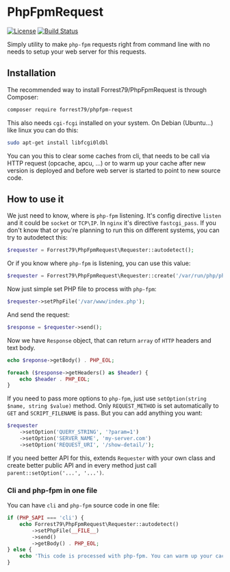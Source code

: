 # PhpFpmRequest

[![License](https://img.shields.io/badge/License-BSD%203--Clause-blue.svg)](https://github.com/forrest79/PhpFpmRequest/blob/master/license.md)
[![Build Status](https://travis-ci.org/forrest79/PhpFpmRequest.svg?branch=master)](https://travis-ci.org/forrest79/PhpFpmRequest)

Simply utility to make `php-fpm` requests right from command line with no needs to setup your web server for this requests.


## Installation

The recommended way to install Forrest79/PhpFpmRequest is through Composer:

```sh
composer require forrest79/phpfpm-request
```

This also needs `cgi-fcgi` installed on your system. On Debian (Ubuntu...) like linux you can do this:

```bash
sudo apt-get install libfcgi0ldbl
```

You can you this to clear some caches from cli, that needs to be call via HTTP request (opcache, apcu, ...) or to warm up your cache after new version is deployed and before web server is started to point to new source code.


## How to use it

We just need to know, where is `php-fpm` listening. It's config directive `listen` and it could be `socket` or `TCP\IP`.
In `nginx` it's directive `fastcgi_pass`. If you don't know that or you're planning to run this on different systems, you can try to autodetect this:

```php
$requester = Forrest79\PhpFpmRequest\Requester::autodetect();
```

Or if you know where `php-fpm` is listening, you can use this value:

```php
$requester = Forrest79\PhpFpmRequest\Requester::create('/var/run/php/php7.2-fpm.sock');
```

Now just simple set PHP file to process with `php-fpm`:

```php
$requester->setPhpFile('/var/www/index.php');
```

And send the request:

```php
$response = $requester->send();
```

Now we have `Response` object, that can return `array` of `HTTP` headers and text body.

```php
echo $reponse->getBody() . PHP_EOL;

foreach ($response->getHeaders() as $header) {
    echo $header . PHP_EOL;
}
```

If you need to pass more options to `php-fpm`, just use `setOption(string $name, string $value)` method. Only `REQUEST_METHOD` is set automatically to `GET` and `SCRIPT_FILENAME` is pass. But you can add anything you want:

```php
$requester
    ->setOption('QUERY_STRING', '?param=1')
    ->setOption('SERVER_NAME', 'my-server.com')
    ->setOption('REQUEST_URI', '/show-detail/');
```

If you need better API for this, extends `Requester` with your own class and create better public API and in every method just call `parent::setOption('...', '...')`.


### Cli and php-fpm in one file

You can have `cli` and `php-fpm` source code in one file:

```php
if (PHP_SAPI === 'cli') {
    echo Forrest79\PhpFpmRequest\Requester::autodetect()
        ->setPhpFile(__FILE__)
        ->send()
        ->getBody() . PHP_EOL;
} else {
    echo 'This code is processed with php-fpm. You can warm up your cache here, clean cache, etc.';
}
```
